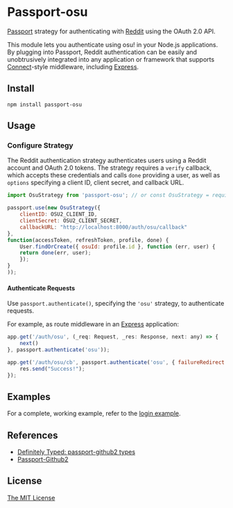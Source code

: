 # Passport-osu

[Passport](https://github.com/jaredhanson/passport) strategy for authenticating
with [Reddit](https://osu.ppy.sh/) using the OAuth 2.0 API.

This module lets you authenticate using osu! in your Node.js applications.
By plugging into Passport, Reddit authentication can be easily and
unobtrusively integrated into any application or framework that supports
[Connect](http://www.senchalabs.org/connect/)-style middleware, including
[Express](http://expressjs.com/).

## Install

```
npm install passport-osu
```

## Usage

### Configure Strategy

The Reddit authentication strategy authenticates users using a Reddit
account and OAuth 2.0 tokens.  The strategy requires a `verify` callback, which
accepts these credentials and calls `done` providing a user, as well as
`options` specifying a client ID, client secret, and callback URL.

```javascript
import OsuStrategy from 'passport-osu'; // or const OsuStrategy = require('passport-osu');

passport.use(new OsuStrategy({
    clientID: OSU2_CLIENT_ID,
    clientSecret: OSU2_CLIENT_SECRET,
    callbackURL: "http://localhost:8000/auth/osu/callback"
},
function(accessToken, refreshToken, profile, done) {
    User.findOrCreate({ osuId: profile.id }, function (err, user) {
    return done(err, user);
    });
}
));
```

#### Authenticate Requests

Use `passport.authenticate()`, specifying the `'osu'` strategy, to
authenticate requests.

For example, as route middleware in an [Express](http://expressjs.com/)
application:

```javascript
app.get('/auth/osu', (_req: Request, _res: Response, next: any) => {
    next()
}, passport.authenticate('osu'));

app.get('/auth/osu/cb', passport.authenticate('osu', { failureRedirect: '/' }), (req: Request, res: Response) => {
    res.send("Success!");
});
```

## Examples

For a complete, working example, refer to the [login example](https://github.com/MiraiSubject/passport-osu/tree/master/example/login).

## References

- [Definitely Typed: passport-github2 types](https://github.com/DefinitelyTyped/DefinitelyTyped/tree/master/types/passport-github2)
- [Passport-Github2](https://github.com/cfsghost/passport-github)

## License

[The MIT License](http://opensource.org/licenses/MIT)
